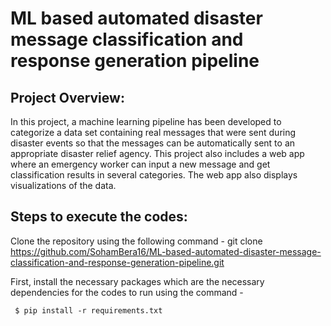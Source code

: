 # ML based automated disaster message classification and response generation pipeline

## Project Overview:
In this project, a machine learning pipeline has been developed to categorize a data set containing real messages that were sent during disaster events so that the messages can be automatically sent to an appropriate disaster relief agency. This project also includes a web app where an emergency worker can input a new message and get classification results in several categories. The web app also displays visualizations of the data. 

## Steps to execute the codes:

 Clone the repository using the following command -
     git clone https://github.com/SohamBera16/ML-based-automated-disaster-message-classification-and-response-generation-pipeline.git
     
 First, install the necessary packages which are the necessary dependencies for the codes to run using the command -
 
     $ pip install -r requirements.txt     
 
